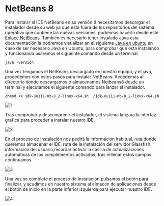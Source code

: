 # NetBeans 8 


Para instalar el IDE NetBeans en su versión 8 necesitamos descargar el instalador desde su web ya que esta fuera de los repositorios del sistema operativo que contiene las nuevas versiones, podremos hacerlo desde este [Enlace NetBeans](https://www.oracle.com/technetwork/java/javase/downloads/jdk-netbeans-jsp-3413139-esa.html).
También es necesario tener instalado Java esta documentación la podremos visualizar en el siguiente [Java en ubuntu](https://github.com/airampac/jdk/blob/main/README.md) en caso de ser necesario Java en Ubuntu, para comprobar que esta instalando y funcionando usaremos el sigueinte comando desde un terminal.

``
java -version
``

Una vez tengamos el  NetBeans descargado en nuestro equipo, y el java, procedemos con estos pasos para instalar NetBeans.
Accedemos al directorio donde descargamos o almacenamos Netbeans8 desde un terminal y ejecutamos el siguiente comando para lanzar el instalador.

``
chmod +x jdk-8u111-nb-8_2-linux-x64.sh
./jdk-8u111-nb-8_2-linux-x64.sh
``

![1](https://user-images.githubusercontent.com/61906112/136192478-0f5056e0-fb71-4d6c-9e81-075db53f5935.PNG)



Tras comprobar y descomprimir el instalador, el sistema lanzara la interfaz grafica para proceder a instalar nuestro IDE.



![2](https://user-images.githubusercontent.com/61906112/136192482-d4e5426b-9e06-4247-923e-d35a62f608c0.PNG)




En el proceso de instalación nos pedirá la información habitual, ruta donde queremos almacenar el IDE, ruta de la instalación del servidor Glassfish información del usuario,recordar activar la casilla de actualizaciones automáticas de los complementos activados, tras rellenar estos campos continuamos.




![3](https://user-images.githubusercontent.com/61906112/136192489-2bd587b7-e097-4e54-a67f-565f082ee877.PNG)






Una vez se complete el proceso de instalación pulsamos el botón para finalizar, y acudimos en nuestro sistema al almacén de aplicaciones desde el botón de inicio en la parte inferior izquierda para ejecutar nuestro IDE.

![4](https://user-images.githubusercontent.com/61906112/136192500-2f85187d-9df9-454d-99a6-f2b634292554.PNG)


